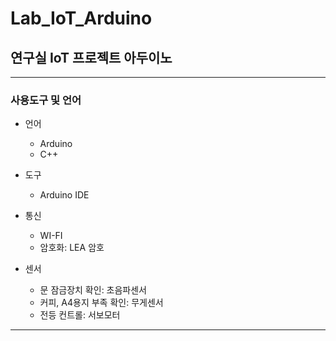 # Lab_IoT_Arduino

## 연구실 IoT 프로젝트 아두이노
--------------------------------------------
### 사용도구 및 언어


* 언어

    * Arduino
    * C++

* 도구
    * Arduino IDE

* 통신
    * WI-FI
    * 암호화: LEA 암호
    
* 센서
    * 문 잠금장치 확인: 초음파센서 
    * 커피, A4용지 부족 확인: 무게센서
    * 전등 컨트롤: 서보모터
----------------------------------------------
